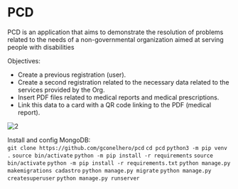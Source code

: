# PCD
PCD is an application that aims to demonstrate the resolution of problems related to the needs of a non-governmental organization aimed at serving people with disabilities

Objectives:
* Create a previous registration (user).
* Create a second registration related to the necessary data related to the services provided by the Org.
* Insert PDF files related to medical reports and medical prescriptions.
* Link this data to a card with a QR code linking to the PDF (medical report).

![2](https://github.com/gconelhero/brasileiro/assets/26088216/b3fa2bd3-bfa0-435f-a79a-6cde629a3cf1)

Install and config MongoDB:<br>
```git clone https://github.com/gconelhero/pcd```
```cd pcd```
```python3 -m pip venv .```
```source bin/activate```
```python -m pip install -r requirements```
```source bin/activate```
```python -m pip install -r requirements.txt```
```python manage.py makemigrations cadastro```
```python manage.py migrate```
```python manage.py createsuperuser```
```python manage.py runserver```

